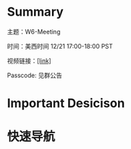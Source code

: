 # Summary
主题：W6-Meeting

时间：美西时间 12/21 17:00-18:00 PST

视频链接：[[link]](https://us02web.zoom.us/rec/share/U_luBWHaZ6wwNv-bZkqKJl2ZwQuE_o7OOFssusnxiHm2JuRRT4vr_D16FKQQxprD.A2UZmpPlz3kU5eRK)

Passcode: 见群公告

# Important Desicison

# 快速导航